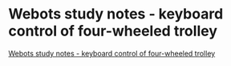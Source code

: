 # Webots study notes - keyboard control of four-wheeled trolley
[Webots study notes - keyboard control of four-wheeled trolley](https://aiwithcloud.com/2022/09/15/webots_study_notes___keyboard_control_of_four_wheeled_trolley/)
